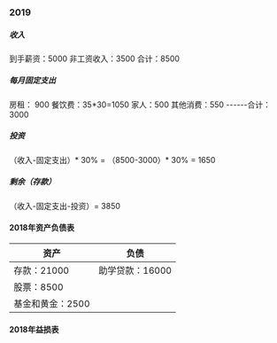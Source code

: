 ### 2019
##### 收入
到手薪资：5000
非工资收入：3500
合计：8500


##### 每月固定支出

房租： 900
餐饮费：35*30=1050
家人：500
其他消费：550
------合计：3000

##### 投资
（收入-固定支出）* 30% = （8500-3000）* 30% = 1650

##### 剩余（存款）
（收入-固定支出-投资）= 3850


#### 2018年资产负债表
| 资产 | 负债 | 
|-- | -- |
| 存款：21000 | 助学贷款：16000 |
| 股票：8500 | 
| 基金和黄金：2500 |

#### 2018年益损表



